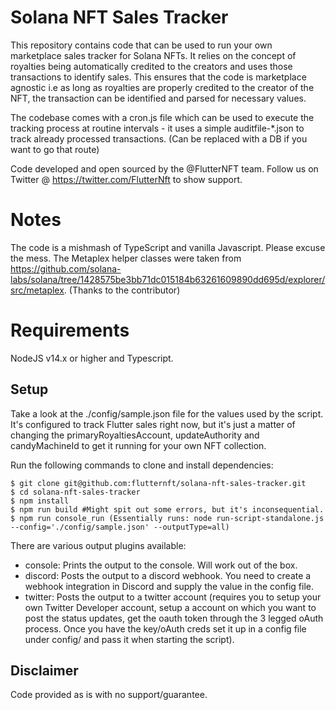 # Solana NFT Sales Tracker
This repository contains code that can be used to run your own marketplace sales tracker for Solana NFTs. It relies on the concept of royalties being automatically credited to the creators and uses those transactions to identify sales. This ensures that the code is marketplace agnostic i.e as long as royalties are properly credited to the creator of the NFT, the transaction can be identified and parsed for necessary values.

The codebase comes with a cron.js file which can be used to execute the tracking process at routine intervals - it uses a simple auditfile-*.json to track already processed transactions. (Can be replaced with a DB if you want to go that route)

Code developed and open sourced by the @FlutterNFT team. Follow us on Twitter @ https://twitter.com/FlutterNft to show support.

# Notes
The code is a mishmash of TypeScript and vanilla Javascript. Please excuse the mess. The Metaplex helper classes were taken from https://github.com/solana-labs/solana/tree/1428575be3bb71dc015184b63261609890dd695d/explorer/src/metaplex. (Thanks to the contributor)


# Requirements
NodeJS v14.x or higher and Typescript.

## Setup

Take a look at the ./config/sample.json file for the values used by the script. It's configured to track Flutter sales right now, but it's just a matter of changing the primaryRoyaltiesAccount, updateAuthority and candyMachineId to get it running for your own NFT collection.

Run the following commands to clone and install dependencies:

    $ git clone git@github.com:flutternft/solana-nft-sales-tracker.git
    $ cd solana-nft-sales-tracker
    $ npm install
    $ npm run build #Might spit out some errors, but it's inconsequential.
    $ npm run console_run (Essentially runs: node run-script-standalone.js --config='./config/sample.json' --outputType=all)

There are various output plugins available:
- console: Prints the output to the console. Will work out of the box.
- discord: Posts the output to a discord webhook. You need to create a webhook integration in Discord and supply the value in the config file.
- twitter: Posts the output to a twitter account (requires you to setup your own Twitter Developer account, setup a account on which you want to post the status updates, get the oauth token through the 3 legged oAuth process. Once you have the key/oAuth creds set it up in a config file under config/ and pass it when starting the script).

## Disclaimer
Code provided as is with no support/guarantee. 